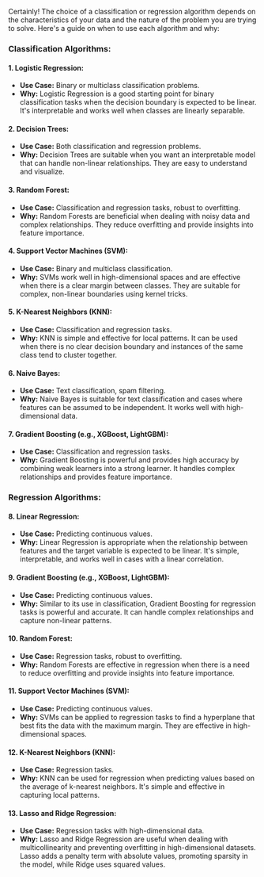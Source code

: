 Certainly! The choice of a classification or regression algorithm depends on the characteristics of your data and the nature of the problem you are trying to solve. Here's a guide on when to use each algorithm and why:

### Classification Algorithms:

#### 1. **Logistic Regression:**
   - **Use Case:** Binary or multiclass classification problems.
   - **Why:** Logistic Regression is a good starting point for binary classification tasks when the decision boundary is expected to be linear. It's interpretable and works well when classes are linearly separable.

#### 2. **Decision Trees:**
   - **Use Case:** Both classification and regression problems.
   - **Why:** Decision Trees are suitable when you want an interpretable model that can handle non-linear relationships. They are easy to understand and visualize.

#### 3. **Random Forest:**
   - **Use Case:** Classification and regression tasks, robust to overfitting.
   - **Why:** Random Forests are beneficial when dealing with noisy data and complex relationships. They reduce overfitting and provide insights into feature importance.

#### 4. **Support Vector Machines (SVM):**
   - **Use Case:** Binary and multiclass classification.
   - **Why:** SVMs work well in high-dimensional spaces and are effective when there is a clear margin between classes. They are suitable for complex, non-linear boundaries using kernel tricks.

#### 5. **K-Nearest Neighbors (KNN):**
   - **Use Case:** Classification and regression tasks.
   - **Why:** KNN is simple and effective for local patterns. It can be used when there is no clear decision boundary and instances of the same class tend to cluster together.

#### 6. **Naive Bayes:**
   - **Use Case:** Text classification, spam filtering.
   - **Why:** Naive Bayes is suitable for text classification and cases where features can be assumed to be independent. It works well with high-dimensional data.

#### 7. **Gradient Boosting (e.g., XGBoost, LightGBM):**
   - **Use Case:** Classification and regression tasks.
   - **Why:** Gradient Boosting is powerful and provides high accuracy by combining weak learners into a strong learner. It handles complex relationships and provides feature importance.

### Regression Algorithms:

#### 8. **Linear Regression:**
   - **Use Case:** Predicting continuous values.
   - **Why:** Linear Regression is appropriate when the relationship between features and the target variable is expected to be linear. It's simple, interpretable, and works well in cases with a linear correlation.

#### 9. **Gradient Boosting (e.g., XGBoost, LightGBM):**
   - **Use Case:** Predicting continuous values.
   - **Why:** Similar to its use in classification, Gradient Boosting for regression tasks is powerful and accurate. It can handle complex relationships and capture non-linear patterns.

#### 10. **Random Forest:**
   - **Use Case:** Regression tasks, robust to overfitting.
   - **Why:** Random Forests are effective in regression when there is a need to reduce overfitting and provide insights into feature importance.

#### 11. **Support Vector Machines (SVM):**
   - **Use Case:** Predicting continuous values.
   - **Why:** SVMs can be applied to regression tasks to find a hyperplane that best fits the data with the maximum margin. They are effective in high-dimensional spaces.

#### 12. **K-Nearest Neighbors (KNN):**
   - **Use Case:** Regression tasks.
   - **Why:** KNN can be used for regression when predicting values based on the average of k-nearest neighbors. It's simple and effective in capturing local patterns.

#### 13. **Lasso and Ridge Regression:**
   - **Use Case:** Regression tasks with high-dimensional data.
   - **Why:** Lasso and Ridge Regression are useful when dealing with multicollinearity and preventing overfitting in high-dimensional datasets. Lasso adds a penalty term with absolute values, promoting sparsity in the model, while Ridge uses squared values.

